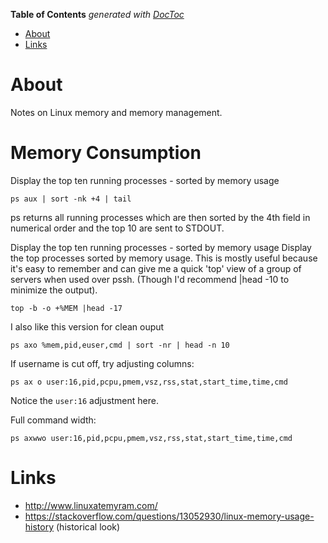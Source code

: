<!-- START doctoc generated TOC please keep comment here to allow auto update -->
<!-- DON'T EDIT THIS SECTION, INSTEAD RE-RUN doctoc TO UPDATE -->
**Table of Contents**  *generated with [DocToc](https://github.com/thlorenz/doctoc)*

- [About](#about)
- [Links](#links)

<!-- END doctoc generated TOC please keep comment here to allow auto update -->

# About

Notes on Linux memory and memory management.

# Memory Consumption

Display the top ten running processes - sorted by memory usage

```
ps aux | sort -nk +4 | tail
```
ps returns all running processes which are then sorted by the 4th field in numerical order and the top 10 are sent to STDOUT.

Display the top ten running processes - sorted by memory usage
Display the top processes sorted by memory usage. This is mostly useful because it's easy to remember and can give me a quick 'top' view of a group of servers when used over pssh. (Though I'd recommend |head -10 to minimize the output). 
```
top -b -o +%MEM |head -17
```

I also like this version for clean ouput
```
ps axo %mem,pid,euser,cmd | sort -nr | head -n 10
```

If username is cut off, try adjusting columns:
```
ps ax o user:16,pid,pcpu,pmem,vsz,rss,stat,start_time,time,cmd
```
Notice the `user:16` adjustment here.

Full command width:
```
ps axwwo user:16,pid,pcpu,pmem,vsz,rss,stat,start_time,time,cmd
```

# Links

* http://www.linuxatemyram.com/
* https://stackoverflow.com/questions/13052930/linux-memory-usage-history (historical look)
